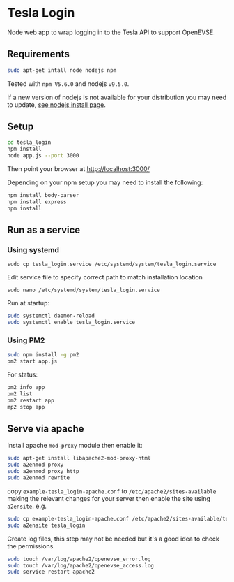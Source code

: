 # Tesla Login

Node web app to wrap logging in to the Tesla API to support OpenEVSE.

## Requirements

```bash
sudo apt-get intall node nodejs npm
```

Tested with `npm V5.6.0` and nodejs `v9.5.0`.

If a new version of nodejs is not available for your distribution you may need to update, [see nodejs install page](https://nodejs.org/en/download/package-manager/#debian-and-ubuntu-based-linux-distributions).

## Setup

```bash
cd tesla_login
npm install
node app.js --port 3000
```

Then point your browser at <http://localhost:3000/>

Depending on your npm setup you may need to install the following:

```bash
npm install body-parser
npm install express
npm install
```

## Run as a service

### Using systemd

`sudo cp tesla_login.service /etc/systemd/system/tesla_login.service`

Edit service file to specify correct path to match installation location

`sudo nano /etc/systemd/system/tesla_login.service`

Run at startup:

```bash
sudo systemctl daemon-reload
sudo systemctl enable tesla_login.service
```

### Using PM2

```bash
sudo npm install -g pm2
pm2 start app.js
```

For status:

```bash
pm2 info app
pm2 list
pm2 restart app
mp2 stop app
```

## Serve via apache

Install apache `mod-proxy` module then enable it:

```bash
sudo apt-get install libapache2-mod-proxy-html
sudo a2enmod proxy
sudo a2enmod proxy_http
sudo a2enmod rewrite
```

copy `example-tesla_login-apache.conf` to `/etc/apache2/sites-available` making the relevant changes for your server then enable the site using `a2ensite`. e.g.

```bash
sudo cp example-tesla_login-apache.conf /etc/apache2/sites-available/tesla_login.conf
sudo a2ensite tesla_login
```

Create log files, this step may not be needed but it's a good idea to check the permissions.

```bash
sudo touch /var/log/apache2/openevse_error.log
sudo touch /var/log/apache2/openevse_access.log
sudo service restart apache2
```
